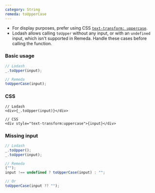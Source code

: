 ```yaml
---
category: String
remeda: toUpperCase
---
```


- For display purposes, prefer using CSS [`text-transform: uppercase`](https://developer.mozilla.org/en-US/docs/Web/CSS/text-transform#uppercase).
- Lodash allows calling `toUpper` without any input, or with an `undefined`
  input, which isn't supported in Remeda. Handle these cases before calling the
  function.

### Basic usage

```ts
// Lodash
_.toUpper(input);

// Remeda
toUpperCase(input);
```

### CSS

```tsx
// Lodash
<div>{_.toUpper(input)}</div>

// CSS
<div style="text-transform:uppercase">{input}</div>
```

### Missing input

```ts
// Lodash
_.toUpper();
_.toUpper(input);

// Remeda
("");
input !== undefined ? toUpperCase(input) : "";

// Or
toUpperCase(input ?? "");
```
